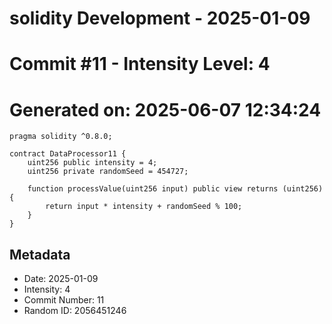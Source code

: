 ﻿# solidity Development - 2025-01-09
# Commit #11 - Intensity Level: 4
# Generated on: 2025-06-07 12:34:24
```solidity
pragma solidity ^0.8.0;

contract DataProcessor11 {
    uint256 public intensity = 4;
    uint256 private randomSeed = 454727;

    function processValue(uint256 input) public view returns (uint256) {
        return input * intensity + randomSeed % 100;
    }
}
```
## Metadata
- Date: 2025-01-09
- Intensity: 4
- Commit Number: 11
- Random ID: 2056451246
